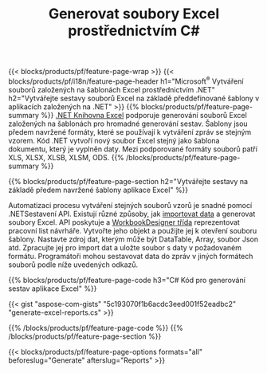 ﻿---
title: Generovat soubory Excel prostřednictvím C#
url: /cs/net/assembly/
description: Vygenerujte tabulky Microsoft Excel ze šablony pomocí kódu C#
---
{{< blocks/products/pf/feature-page-wrap >}}
{{< blocks/products/pf/i18n/feature-page-header h1="Microsoft<sup>&reg;</sup> Vytváření souborů založených na šablonách Excel prostřednictvím .NET" h2="Vytvářejte sestavy souborů Excel na základě předdefinované šablony v aplikacích založených na .NET" >}}
{{% blocks/products/pf/feature-page-summary %}}
[.NET Knihovna Excel](/cells/net/) podporuje generování souborů Excel založených na šablonách pro hromadné generování sestav. Šablony jsou předem navržené formáty, které se používají k vytváření zpráv se stejným vzorem. Kód .NET vytvoří nový soubor Excel stejný jako šablona dokumentu, který je vyplněn daty. Mezi podporované formáty souborů patří XLS, XLSX, XLSB, XLSM, ODS.
{{% /blocks/products/pf/feature-page-summary %}}

{{% blocks/products/pf/feature-page-section h2="Vytvářejte sestavy na základě předem navržené šablony aplikace Excel" %}}

Automatizaci procesu vytváření stejných souborů vzorů je snadné pomocí .NETSestavení API. Existují různé způsoby, jak [importovat data](https://docs.aspose.com/cells/net/import-data-into-worksheet/#importing-data-from-json) a generovat soubory Excel. API poskytuje a [WorkbookDesigner třída](https://reference.aspose.com/cells/net/aspose.cells/workbookdesigner) reprezentovat pracovní list návrháře. Vytvořte jeho objekt a použijte jej k otevření souboru šablony. Nastavte zdroj dat, kterým může být DataTable, Array, soubor Json atd. Zpracujte jej pro import dat a uložte soubor s daty v požadovaném formátu. Programátoři mohou sestavovat data do zpráv v jiných formátech souborů podle níže uvedených odkazů.



{{% blocks/products/pf/feature-page-code h3="C# Kód pro generování sestav aplikace Excel" %}}

{{< gist "aspose-com-gists" "5c193070f1b6acdc3eed001f52eadbc2" "generate-excel-reports.cs" >}}

{{% /blocks/products/pf/feature-page-code %}}
{{% /blocks/products/pf/feature-page-section %}}

{{< blocks/products/pf/feature-page-options formats="all" beforeslug="Generate" afterslug="Reports" >}}